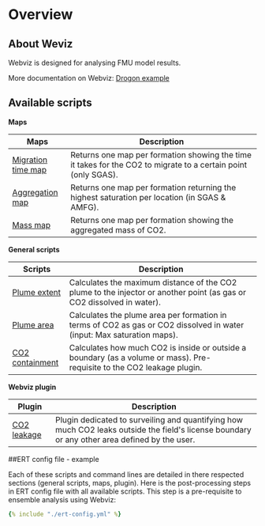 # Overview

## About Weviz

Webviz is designed for analysing FMU model results.

More documentation on Webviz: [Drogon example](https://webviz-subsurface-example.azurewebsites.net/how-was-this-made)


## Available scripts

**Maps**

| Maps      | Description |
| ----------- | ----------- |
| [Migration time map](../webviz/maps/mig-time.md)     | Returns one map per formation showing the time it takes for the CO2 to migrate to a certain point (only SGAS).|
| [Aggregation map](../webviz/maps/agg-map.md)   | Returns one map per formation returning the highest saturation per location (in SGAS & AMFG). |
| [Mass map](../webviz/maps/mass-map.md)   | Returns one map per formation showing the aggregated mass of CO2.         |

**General scripts**

| Scripts      | Description |
| ----------- | ----------- |
| [Plume extent](../webviz/scripts/plume-extent.md)      | Calculates the maximum distance of the CO2 plume to the injector or another point (as gas or CO2 dissolved in water).|
| [Plume area](../webviz/scripts/plume-area.md)   | Calculates the plume area per formation in terms of CO2 as gas or CO2 dissolved in water (input: Max saturation maps). |
| [CO2 containment](../webviz/scripts/co2-containment.md)   | Calculates how much CO2 is inside or outside a boundary (as a volume or mass). Pre-requisite to the CO2 leakage plugin.|

**Webviz plugin**

| Plugin      | Description |
| ----------- | ----------- |
| [CO2 leakage](../webviz/plugin/co2-leakage.md)   | Plugin dedicated to surveiling and quantifying how much CO2 leaks outside the field's license boundary or any other area defined by the user.|


##ERT config file - example

Each of these scripts and command lines are detailed in there respected sections (general scripts, maps, plugin). 
Here is the post-processing steps in ERT config file with all available scripts. This step is a pre-requisite to ensemble analysis using Webviz:

~~~ yaml title="Example of post-processing steps in ERT config file"
{% include "./ert-config.yml" %}
~~~

